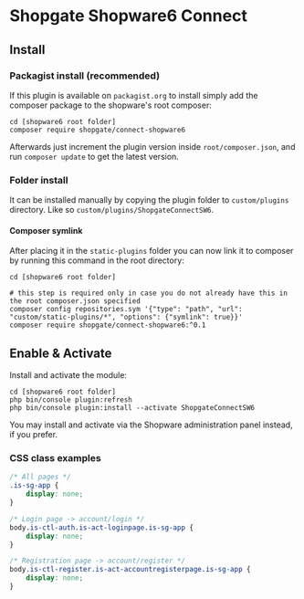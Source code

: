 # Shopgate Shopware6 Connect

## Install

### Packagist install (recommended)

If this plugin is available on `packagist.org` to install simply add the composer package to the shopware's root
composer:

```shell
cd [shopware6 root folder]
composer require shopgate/connect-shopware6
```

Afterwards just increment the plugin version inside `root/composer.json`, and run `composer update` to get the latest
version.

### Folder install

It can be installed manually by copying the plugin folder to `custom/plugins` directory. Like
so `custom/plugins/ShopgateConnectSW6`.

#### Composer symlink

After placing it in the `static-plugins` folder you can now link it to composer by running this command in the root
directory:

```shell
cd [shopware6 root folder]

# this step is required only in case you do not already have this in the root composer.json specified
composer config repositories.sym '{"type": "path", "url": "custom/static-plugins/*", "options": {"symlink": true}}'
composer require shopgate/connect-shopware6:^0.1
```

## Enable & Activate

Install and activate the module:

```shell
cd [shopware6 root folder]
php bin/console plugin:refresh
php bin/console plugin:install --activate ShopgateConnectSW6
```

You may install and activate via the Shopware administration panel instead, if you prefer.

### CSS class examples

```css
/* All pages */
.is-sg-app {
    display: none;
}

/* Login page -> account/login */
body.is-ctl-auth.is-act-loginpage.is-sg-app {
    display: none;
}

/* Registration page -> account/register */
body.is-ctl-register.is-act-accountregisterpage.is-sg-app {
    display: none;
}
```
